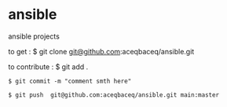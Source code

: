 # ansible
ansible  projects


to get : 
     $ git clone git@github.com:aceqbaceq/ansible.git

to contribute : 
    $ git add .
    
    $ git commit -m "comment smth here"
    
    $ git push  git@github.com:aceqbaceq/ansible.git main:master



